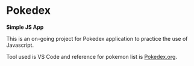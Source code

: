 # Pokedex

**Simple JS App**

This is an on-going project for Pokedex application to practice the use of Javascript.

Tool used is VS Code and reference for pokemon list is [Pokedex.org](https://pokedex.org/#/).
